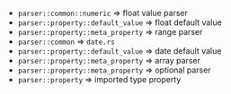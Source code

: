 - `parser::common::numeric` => float value parser
- `parser::property::default_value` => float default value
- `parser::property::meta_property` => range parser
- `parser::common` => `date.rs`
- `parser::property::default_value` => date default value
- `parser::property::meta_property` => array parser
- `parser::property::meta_property` => optional parser
- `parser::property` => imported type property
